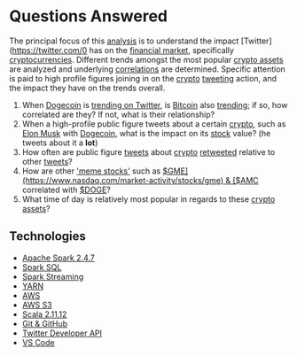 # Questions Answered

The principal focus of this [analysis](https://www.tableau.com/learn/articles/big-data-analytics) is to understand the impact [Twitter](https://twitter.com/0 has on the [financial market](https://en.wikipedia.org/wiki/Financial_market), specifically [cryptocurrencies](https://en.wikipedia.org/wiki/Cryptocurrency). Different trends amongst the most popular [crypto assets](https://en.wikipedia.org/wiki/Cryptocurrency) are analyzed and underlying [correlations](https://www.investopedia.com/terms/c/correlation.asp) are determined. Specific attention is paid to high profile figures joining in on the [crypto](https://en.wikipedia.org/wiki/Cryptocurrency) [tweeting](https://twitter.com/) action, and the impact they have on the trends overall.

1. When [Dogecoin](https://en.wikipedia.org/wiki/Dogecoin) is [trending on Twitter](https://twitter.com/explore/tabs/trending), is [Bitcoin](https://en.wikipedia.org/wiki/Bitcoin) also [trending](https://twitter.com/explore/tabs/trending); if so, how correlated are they? If not, what is their relationship?
2. When a high-profile public figure tweets about a certain [crypto](https://en.wikipedia.org/wiki/Cryptocurrency), such as [Elon Musk](https://www.tesla.com/elon-musk) with [Dogecoin](https://en.wikipedia.org/wiki/Dogecoin), what is the impact on its [stock](https://www.nasdaq.com/) value? (he tweets about it a **lot**)
3. How often are public figure [tweets](https://twitter.com/) about [crypto](https://en.wikipedia.org/wiki/Cryptocurrency) [retweeted](https://twitter.com/) relative to other [tweets](https://twitter.com/)?
4. How are other ['meme stocks'](https://en.wikipedia.org/wiki/Meme_stock) such as [$GME](https://www.nasdaq.com/market-activity/stocks/gme) & [$AMC](https://www.nasdaq.com/market-activity/stocks/amc) correlated with [$DOGE](https://en.wikipedia.org/wiki/Dogecoin)?
5. What time of day is relatively most popular in regards to these [crypto assets](https://en.wikipedia.org/wiki/Cryptocurrency)?

## Technologies

- [Apache Spark 2.4.7](https://spark.apache.org/)
- [Spark SQL](https://spark.apache.org/sql/)
- [Spark Streaming](https://spark.apache.org/docs/latest/streaming-programming-guide.html)
- [YARN](https://hadoop.apache.org/docs/stable/hadoop-yarn/hadoop-yarn-site/YARN.html)
- [AWS](https://aws.amazon.com/)
- [AWS S3](https://aws.amazon.com/s3/)
- [Scala 2.11.12](https://www.scala-lang.org/)
- [Git & GitHub](https://git-scm.com/)
- [Twitter Developer API](https://developer.twitter.com/en)
- [VS Code](https://code.visualstudio.com/)
